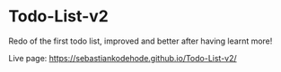 # Todo-List-v2

Redo of the first todo list, improved and better after having learnt more!

Live page: https://sebastiankodehode.github.io/Todo-List-v2/
